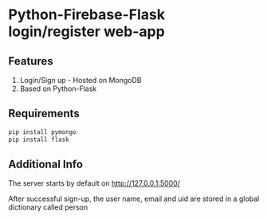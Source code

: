 # Python-Firebase-Flask login/register web-app

## Features
1) Login/Sign up - Hosted on MongoDB
3) Based on Python-Flask

## Requirements
```bash
pip install pymongo
pip install flask
```

## Additional Info

The server starts by default on http://127.0.0.1:5000/

After successful sign-up, the user name, email and uid are stored in a global dictionary called person
